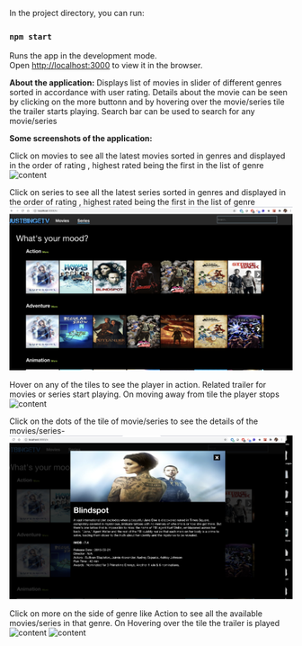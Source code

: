 In the project directory, you can run:
### `npm start`

Runs the app in the development mode.<br />
Open [http://localhost:3000](http://localhost:3000) to view it in the browser.

<b>About the application:</b>
Displays list of movies in slider of different genres sorted in accordance with user rating. 
Details about the movie can be seen by clicking on the more buttonn and by hovering over the movie/series tile the trailer starts playing.
Search bar can be used to search for any movie/series


<b>Some screenshots of the application: </b>

Click on movies to see all the latest movies  sorted in genres and displayed in the order of rating , highest rated being the first in the list of genre
<img src="docs/movies.png" alt="content"/>

Click on series to see all the latest series  sorted in genres and displayed in the order of rating , highest rated being the first in the list of genre
<img src="docs/series.png" alt="content"/>

Hover on any of the tiles to see the player in action. Related trailer for movies or series start playing. On moving away from tile the player stops
<img src="docs/player.png" alt="content"/>

Click on the dots of the tile of movie/series to see the details of the movies/series-
<img src="docs/content.png" alt="content"/>

Click on more on the side of genre like Action to see all the available movies/series in that genre. On Hovering over the tile the trailer is played
<img src="docs/more.png" alt="content"/>
<img src="docs/morePlayer.png" alt="content"/>




